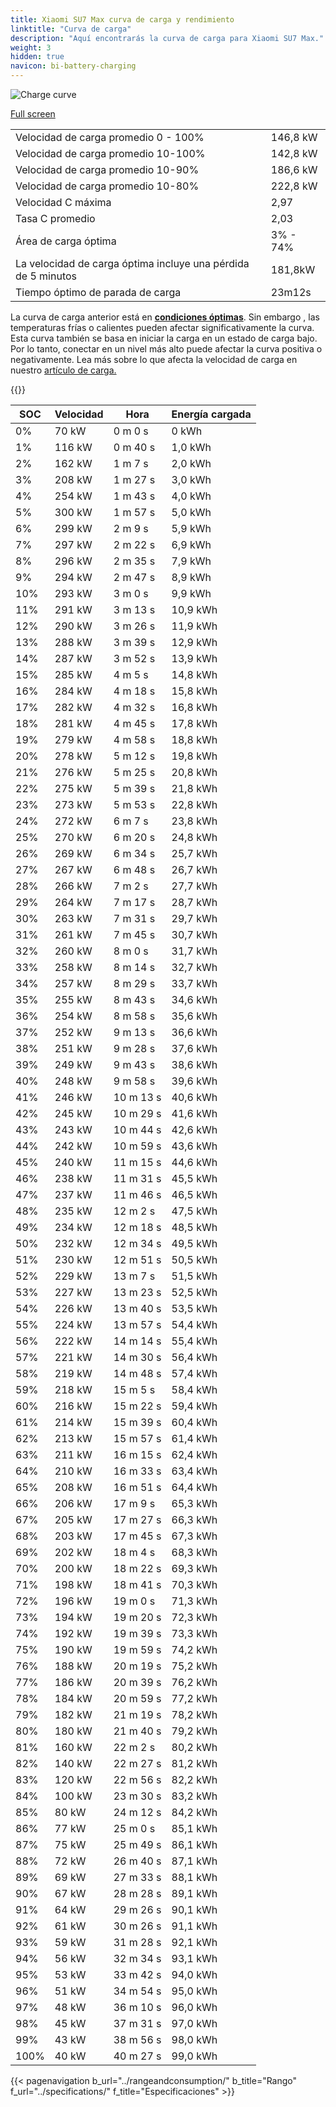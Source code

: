 ```yaml
---
title: Xiaomi SU7 Max curva de carga y rendimiento
linktitle: "Curva de carga"
description: "Aquí encontrarás la curva de carga para Xiaomi SU7 Max."
weight: 3
hidden: true
navicon: bi-battery-charging
---
```

<!-- markdownlint-disable MD033 -->
<img src="/images/models/xiaomi/su7/su7_max/chargingcurve.svg" alt="Charge curve" class="img-fluid">

[Full screen](/images/models/xiaomi/su7/su7_max/chargingcurve.svg)


<table class="table table-striped border">
<tbody>
<tr>
<td>Velocidad de carga promedio 0 - 100%</td><td>146,8 kW</td>
</tr>
<tr>
<td>Velocidad de carga promedio 10-100%</td><td>142,8 kW</td>
</tr>
<tr>
<td>Velocidad de carga promedio 10-90%</td><td>186,6 kW</td>
</tr>
<tr>
<td>Velocidad de carga promedio 10-80%</td><td>222,8 kW</td>
</tr>
<tr>
<td>Velocidad C máxima</td><td>2,97</td>
</tr>
<tr>
<td>Tasa C promedio</td><td>2,03</td>
</tr>
<tr>
<td>Área de carga óptima</td><td>3% - 74%</td>
</tr>
<tr>
<td>La velocidad de carga óptima incluye una pérdida de 5 minutos</td><td>181,8kW</td>
</tr>
<tr>
<td>Tiempo óptimo de parada de carga</td><td>23m12s</td>
</tr>
</tbody>
</table>


La curva de carga anterior está en **[condiciones óptimas](../../../../../technology/battery/charging/#temperatura)**. Sin embargo , las temperaturas frías o calientes pueden afectar significativamente la curva. Esta curva también se basa en iniciar la carga en un estado de carga bajo. Por lo tanto, conectar en un nivel más alto puede afectar la curva positiva o negativamente. Lea más sobre lo que afecta la velocidad de carga en nuestro [artículo de carga.](../../../../../technology/battery/charging/)


{{<evkxdisplayaddarticle />}}
<table class="table table-striped border">
<thead>
<tr><th>SOC</th><th>Velocidad</th><th>Hora</th><th>Energía cargada</th></tr>
</thead>
<tbody>
<tr>
<td>0%</td><td>70 kW</td><td> 0 m 0 s </td><td>0 kWh </td>
</tr>
<tr>
<td>1%</td><td>116 kW</td><td> 0 m 40 s </td><td>1,0 kWh </td>
</tr>
<tr>
<td>2%</td><td>162 kW</td><td> 1 m 7 s </td><td>2,0 kWh </td>
</tr>
<tr>
<td>3%</td><td>208 kW</td><td> 1 m 27 s </td><td>3,0 kWh </td>
</tr>
<tr>
<td>4%</td><td>254 kW</td><td> 1 m 43 s </td><td>4,0 kWh </td>
</tr>
<tr>
<td>5%</td><td>300 kW</td><td> 1 m 57 s </td><td>5,0 kWh </td>
</tr>
<tr>
<td>6%</td><td>299 kW</td><td> 2 m 9 s </td><td>5,9 kWh </td>
</tr>
<tr>
<td>7%</td><td>297 kW</td><td> 2 m 22 s </td><td>6,9 kWh </td>
</tr>
<tr>
<td>8%</td><td>296 kW</td><td> 2 m 35 s </td><td>7,9 kWh </td>
</tr>
<tr>
<td>9%</td><td>294 kW</td><td> 2 m 47 s </td><td>8,9 kWh </td>
</tr>
<tr>
<td>10%</td><td>293 kW</td><td> 3 m 0 s </td><td>9,9 kWh </td>
</tr>
<tr>
<td>11%</td><td>291 kW</td><td> 3 m 13 s </td><td>10,9 kWh </td>
</tr>
<tr>
<td>12%</td><td>290 kW</td><td> 3 m 26 s </td><td>11,9 kWh </td>
</tr>
<tr>
<td>13%</td><td>288 kW</td><td> 3 m 39 s </td><td>12,9 kWh </td>
</tr>
<tr>
<td>14%</td><td>287 kW</td><td> 3 m 52 s </td><td>13,9 kWh </td>
</tr>
<tr>
<td>15%</td><td>285 kW</td><td> 4 m 5 s </td><td>14,8 kWh </td>
</tr>
<tr>
<td>16%</td><td>284 kW</td><td> 4 m 18 s </td><td>15,8 kWh </td>
</tr>
<tr>
<td>17%</td><td>282 kW</td><td> 4 m 32 s </td><td>16,8 kWh </td>
</tr>
<tr>
<td>18%</td><td>281 kW</td><td> 4 m 45 s </td><td>17,8 kWh </td>
</tr>
<tr>
<td>19%</td><td>279 kW</td><td> 4 m 58 s </td><td>18,8 kWh </td>
</tr>
<tr>
<td>20%</td><td>278 kW</td><td> 5 m 12 s </td><td>19,8 kWh </td>
</tr>
<tr>
<td>21%</td><td>276 kW</td><td> 5 m 25 s </td><td>20,8 kWh </td>
</tr>
<tr>
<td>22%</td><td>275 kW</td><td> 5 m 39 s </td><td>21,8 kWh </td>
</tr>
<tr>
<td>23%</td><td>273 kW</td><td> 5 m 53 s </td><td>22,8 kWh </td>
</tr>
<tr>
<td>24%</td><td>272 kW</td><td> 6 m 7 s </td><td>23,8 kWh </td>
</tr>
<tr>
<td>25%</td><td>270 kW</td><td> 6 m 20 s </td><td>24,8 kWh </td>
</tr>
<tr>
<td>26%</td><td>269 kW</td><td> 6 m 34 s </td><td>25,7 kWh </td>
</tr>
<tr>
<td>27%</td><td>267 kW</td><td> 6 m 48 s </td><td>26,7 kWh </td>
</tr>
<tr>
<td>28%</td><td>266 kW</td><td> 7 m 2 s </td><td>27,7 kWh </td>
</tr>
<tr>
<td>29%</td><td>264 kW</td><td> 7 m 17 s </td><td>28,7 kWh </td>
</tr>
<tr>
<td>30%</td><td>263 kW</td><td> 7 m 31 s </td><td>29,7 kWh </td>
</tr>
<tr>
<td>31%</td><td>261 kW</td><td> 7 m 45 s </td><td>30,7 kWh </td>
</tr>
<tr>
<td>32%</td><td>260 kW</td><td> 8 m 0 s </td><td>31,7 kWh </td>
</tr>
<tr>
<td>33%</td><td>258 kW</td><td> 8 m 14 s </td><td>32,7 kWh </td>
</tr>
<tr>
<td>34%</td><td>257 kW</td><td> 8 m 29 s </td><td>33,7 kWh </td>
</tr>
<tr>
<td>35%</td><td>255 kW</td><td> 8 m 43 s </td><td>34,6 kWh </td>
</tr>
<tr>
<td>36%</td><td>254 kW</td><td> 8 m 58 s </td><td>35,6 kWh </td>
</tr>
<tr>
<td>37%</td><td>252 kW</td><td> 9 m 13 s </td><td>36,6 kWh </td>
</tr>
<tr>
<td>38%</td><td>251 kW</td><td> 9 m 28 s </td><td>37,6 kWh </td>
</tr>
<tr>
<td>39%</td><td>249 kW</td><td> 9 m 43 s </td><td>38,6 kWh </td>
</tr>
<tr>
<td>40%</td><td>248 kW</td><td> 9 m 58 s </td><td>39,6 kWh </td>
</tr>
<tr>
<td>41%</td><td>246 kW</td><td> 10 m 13 s </td><td>40,6 kWh </td>
</tr>
<tr>
<td>42%</td><td>245 kW</td><td> 10 m 29 s </td><td>41,6 kWh </td>
</tr>
<tr>
<td>43%</td><td>243 kW</td><td> 10 m 44 s </td><td>42,6 kWh </td>
</tr>
<tr>
<td>44%</td><td>242 kW</td><td> 10 m 59 s </td><td>43,6 kWh </td>
</tr>
<tr>
<td>45%</td><td>240 kW</td><td> 11 m 15 s </td><td>44,6 kWh </td>
</tr>
<tr>
<td>46%</td><td>238 kW</td><td> 11 m 31 s </td><td>45,5 kWh </td>
</tr>
<tr>
<td>47%</td><td>237 kW</td><td> 11 m 46 s </td><td>46,5 kWh </td>
</tr>
<tr>
<td>48%</td><td>235 kW</td><td> 12 m 2 s </td><td>47,5 kWh </td>
</tr>
<tr>
<td>49%</td><td>234 kW</td><td> 12 m 18 s </td><td>48,5 kWh </td>
</tr>
<tr>
<td>50%</td><td>232 kW</td><td> 12 m 34 s </td><td>49,5 kWh </td>
</tr>
<tr>
<td>51%</td><td>230 kW</td><td> 12 m 51 s </td><td>50,5 kWh </td>
</tr>
<tr>
<td>52%</td><td>229 kW</td><td> 13 m 7 s </td><td>51,5 kWh </td>
</tr>
<tr>
<td>53%</td><td>227 kW</td><td> 13 m 23 s </td><td>52,5 kWh </td>
</tr>
<tr>
<td>54%</td><td>226 kW</td><td> 13 m 40 s </td><td>53,5 kWh </td>
</tr>
<tr>
<td>55%</td><td>224 kW</td><td> 13 m 57 s </td><td>54,4 kWh </td>
</tr>
<tr>
<td>56%</td><td>222 kW</td><td> 14 m 14 s </td><td>55,4 kWh </td>
</tr>
<tr>
<td>57%</td><td>221 kW</td><td> 14 m 30 s </td><td>56,4 kWh </td>
</tr>
<tr>
<td>58%</td><td>219 kW</td><td> 14 m 48 s </td><td>57,4 kWh </td>
</tr>
<tr>
<td>59%</td><td>218 kW</td><td> 15 m 5 s </td><td>58,4 kWh </td>
</tr>
<tr>
<td>60%</td><td>216 kW</td><td> 15 m 22 s </td><td>59,4 kWh </td>
</tr>
<tr>
<td>61%</td><td>214 kW</td><td> 15 m 39 s </td><td>60,4 kWh </td>
</tr>
<tr>
<td>62%</td><td>213 kW</td><td> 15 m 57 s </td><td>61,4 kWh </td>
</tr>
<tr>
<td>63%</td><td>211 kW</td><td> 16 m 15 s </td><td>62,4 kWh </td>
</tr>
<tr>
<td>64%</td><td>210 kW</td><td> 16 m 33 s </td><td>63,4 kWh </td>
</tr>
<tr>
<td>65%</td><td>208 kW</td><td> 16 m 51 s </td><td>64,4 kWh </td>
</tr>
<tr>
<td>66%</td><td>206 kW</td><td> 17 m 9 s </td><td>65,3 kWh </td>
</tr>
<tr>
<td>67%</td><td>205 kW</td><td> 17 m 27 s </td><td>66,3 kWh </td>
</tr>
<tr>
<td>68%</td><td>203 kW</td><td> 17 m 45 s </td><td>67,3 kWh </td>
</tr>
<tr>
<td>69%</td><td>202 kW</td><td> 18 m 4 s </td><td>68,3 kWh </td>
</tr>
<tr>
<td>70%</td><td>200 kW</td><td> 18 m 22 s </td><td>69,3 kWh </td>
</tr>
<tr>
<td>71%</td><td>198 kW</td><td> 18 m 41 s </td><td>70,3 kWh </td>
</tr>
<tr>
<td>72%</td><td>196 kW</td><td> 19 m 0 s </td><td>71,3 kWh </td>
</tr>
<tr>
<td>73%</td><td>194 kW</td><td> 19 m 20 s </td><td>72,3 kWh </td>
</tr>
<tr>
<td>74%</td><td>192 kW</td><td> 19 m 39 s </td><td>73,3 kWh </td>
</tr>
<tr>
<td>75%</td><td>190 kW</td><td> 19 m 59 s </td><td>74,2 kWh </td>
</tr>
<tr>
<td>76%</td><td>188 kW</td><td> 20 m 19 s </td><td>75,2 kWh </td>
</tr>
<tr>
<td>77%</td><td>186 kW</td><td> 20 m 39 s </td><td>76,2 kWh </td>
</tr>
<tr>
<td>78%</td><td>184 kW</td><td> 20 m 59 s </td><td>77,2 kWh </td>
</tr>
<tr>
<td>79%</td><td>182 kW</td><td> 21 m 19 s </td><td>78,2 kWh </td>
</tr>
<tr>
<td>80%</td><td>180 kW</td><td> 21 m 40 s </td><td>79,2 kWh </td>
</tr>
<tr>
<td>81%</td><td>160 kW</td><td> 22 m 2 s </td><td>80,2 kWh </td>
</tr>
<tr>
<td>82%</td><td>140 kW</td><td> 22 m 27 s </td><td>81,2 kWh </td>
</tr>
<tr>
<td>83%</td><td>120 kW</td><td> 22 m 56 s </td><td>82,2 kWh </td>
</tr>
<tr>
<td>84%</td><td>100 kW</td><td> 23 m 30 s </td><td>83,2 kWh </td>
</tr>
<tr>
<td>85%</td><td>80 kW</td><td> 24 m 12 s </td><td>84,2 kWh </td>
</tr>
<tr>
<td>86%</td><td>77 kW</td><td> 25 m 0 s </td><td>85,1 kWh </td>
</tr>
<tr>
<td>87%</td><td>75 kW</td><td> 25 m 49 s </td><td>86,1 kWh </td>
</tr>
<tr>
<td>88%</td><td>72 kW</td><td> 26 m 40 s </td><td>87,1 kWh </td>
</tr>
<tr>
<td>89%</td><td>69 kW</td><td> 27 m 33 s </td><td>88,1 kWh </td>
</tr>
<tr>
<td>90%</td><td>67 kW</td><td> 28 m 28 s </td><td>89,1 kWh </td>
</tr>
<tr>
<td>91%</td><td>64 kW</td><td> 29 m 26 s </td><td>90,1 kWh </td>
</tr>
<tr>
<td>92%</td><td>61 kW</td><td> 30 m 26 s </td><td>91,1 kWh </td>
</tr>
<tr>
<td>93%</td><td>59 kW</td><td> 31 m 28 s </td><td>92,1 kWh </td>
</tr>
<tr>
<td>94%</td><td>56 kW</td><td> 32 m 34 s </td><td>93,1 kWh </td>
</tr>
<tr>
<td>95%</td><td>53 kW</td><td> 33 m 42 s </td><td>94,0 kWh </td>
</tr>
<tr>
<td>96%</td><td>51 kW</td><td> 34 m 54 s </td><td>95,0 kWh </td>
</tr>
<tr>
<td>97%</td><td>48 kW</td><td> 36 m 10 s </td><td>96,0 kWh </td>
</tr>
<tr>
<td>98%</td><td>45 kW</td><td> 37 m 31 s </td><td>97,0 kWh </td>
</tr>
<tr>
<td>99%</td><td>43 kW</td><td> 38 m 56 s </td><td>98,0 kWh </td>
</tr>
<tr>
<td>100%</td><td>40 kW</td><td> 40 m 27 s </td><td>99,0 kWh </td>
</tr>
</tbody>
</table>


{{< pagenavigation b_url="../rangeandconsumption/" b_title="Rango" f_url="../specifications/" f_title="Especificaciones" >}}
